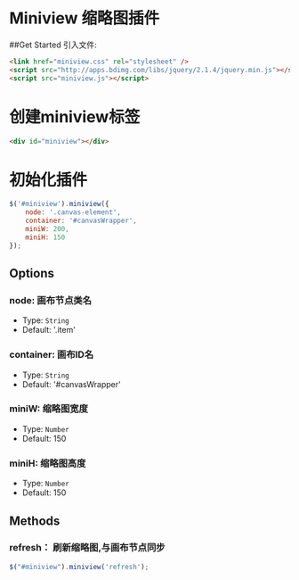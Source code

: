 # Miniview 缩略图插件

##Get Started 引入文件:
```html
<link href="miniview.css" rel="stylesheet" />
<script src="http://apps.bdimg.com/libs/jquery/2.1.4/jquery.min.js"></script>
<script src="miniview.js"></script>
```

# 创建miniview标签
```html
<div id="miniview"></div>
```
# 初始化插件
```javascript
$('#miniview').miniview({
    node: '.canvas-element',
    container: '#canvasWrapper',
    miniW: 200,
    miniH: 150
});
```

## Options
### node:  画布节点类名
- Type: `String`
- Default: '.item'

### container:  画布ID名
- Type: `String`
- Default: '#canvasWrapper'

### miniW:  缩略图宽度
- Type: `Number`
- Default: 150

### miniH:  缩略图高度
- Type: `Number`
- Default: 150

## Methods
### refresh： 刷新缩略图,与画布节点同步
```javascript
$("#miniview").miniview('refresh');
```








